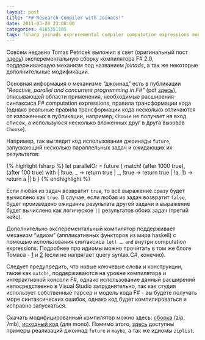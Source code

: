 ```yaml
---
layout: post
title: "F# Research Compiler with Joinads!"
date: 2011-03-28 23:08:00
categories: 4165351185
tags: fsharp joinads expreremental compiler computation expressions monads
---
```

Совсем недавно Tomas Petricek выложил в свет (оригинальный пост [здесь](http://tomasp.net/blog/fsharp-variations-joinads.aspx)) эксперементальную сборку компилятора F# 2.0, поддерживающую механизм под названием *joinads*, а так же некоторые дополнительные модификации.

Основная информация о механизме “джоинад” есть в публикации *"Reactive, parallel and concurrent programming in F#"* (pdf [здесь](http://tomasp.net/academic/joinads/joinads.pdf)), описывающей области применения, необходимые расширения синтаксиса F# computation expressions, правила трансформации кода (однако реальные правила трансформации кода несколько отличаются от изложенных в публикации, например, `Choose` не получает на вход список, а используюся несколько вложенных друг в друга вызовов `Choose`).

Например, так выглядит код использования джоинады `future`, запускающий несколько параллельных задач и ожидающих их результатов:

{% highlight fsharp %}
let parallelOr = future {
  match! (after 1000 true), (after 100 true) with
  | !true, _ -> return true
  | _, !true -> return true
  | !a, !b -> return a || b
}
{% endhighlight %}

Если любая из задач возвратит `true`, то всё выражение сразу будет вычислено как `true`. В случае, если любая из задач возвратит `false`, будет произведено ожидание результата другой задачи и выражение будет вычислено как логическое `||` результатов обоих задач (третий кейс).

Дополнительно эксперементальный компилятор поддерживает механизм “идиом” (аппликативных функторов из мира haskell) с помощью использования синтаксиса `let! … and` внутри computation expressions. Подробнее про идиомы можно прочитать в том же блоге Томаса - [1](http://tomasp.net/blog/idioms-in-linq.aspx) и [2](http://tomasp.net/blog/formlets-in-linq.aspx) (если не напрягает query syntax C#, конечно).

Следует предупредить, что новые ключевые слова и конструкции, такие как `match!`, поддерживаются на уровне компилятора и интерактивной консоли F#, однако использование данный расширений непосредственно в Visual Studio затруднительно, так как студия использует собственные парсер и модель кода F# - вы будете получать море синтаксических ошибок, однако код будет компилироваться и исправно запускаться.

Скачать модифицированный компилятор можно здесь: [сборка](http://tomasp.net/articles/fsharp-joinads/fsharp-joinads.zip) (zip, 7mb), [исходный код](https://github.com/tpetricek/Fsharp.Extensions) (для mono). Помимо этого, [здесь](https://github.com/tpetricek/Documents/tree/master/Blog%202011/Joinads) доступны примеры реализаций джоинад `future` и `maybe`, а так же идиомы `ziplist`.